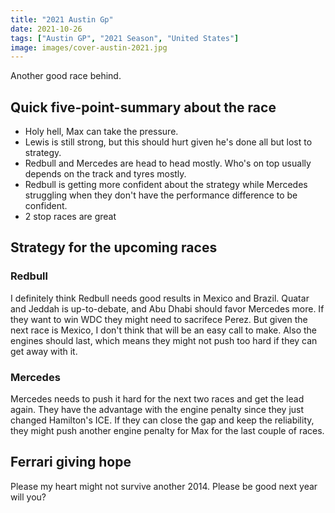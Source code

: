 ```yaml
---
title: "2021 Austin Gp"
date: 2021-10-26
tags: ["Austin GP", "2021 Season", "United States"]
image: images/cover-austin-2021.jpg
---
```


Another good race behind. 

 <!--more-->
 
## Quick five-point-summary about the race

+ Holy hell, Max can take the pressure.
+ Lewis is still strong, but this should hurt given he's done all but lost to strategy.
+ Redbull and Mercedes are head to head mostly. Who's on top usually depends on the track and tyres mostly.
+ Redbull is getting more confident about the strategy while Mercedes struggling when they don't have the performance difference to be confident.
+ 2 stop races are great

## Strategy for the upcoming races

### Redbull

I definitely think Redbull needs good results in Mexico and Brazil. Quatar and Jeddah is up-to-debate, and Abu Dhabi should favor Mercedes more. If they want to win WDC they might need to sacrifece Perez. But given the next race is Mexico, I don't think that will be an easy call to make. Also the engines should last, which means they might not push too hard if they can get away with it.

### Mercedes

Mercedes needs to push it hard for the next two races and get the lead again. They have the advantage with the engine penalty since they just changed Hamilton's ICE. If they can close the gap and keep the reliability, they might push another engine penalty for Max for the last couple of races.

## Ferrari giving hope

Please my heart might not survive another 2014. Please be good next year will you?

